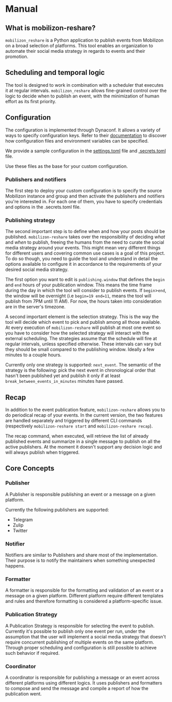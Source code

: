 # Manual

## What is mobilizon-reshare?

`mobilizon_reshare` is a Python application to publish events from Mobilizon on a broad selection of platforms.
This tool enables an organization to automate their social media strategy in regards to events and their promotion. 

## Scheduling and temporal logic

The tool is designed to work in combination with a scheduler that executes it at
regular intervals. `mobilizon_reshare` allows fine-grained control over the logic to decide when
to publish an event, with the minimization of human effort as its first priority.

## Configuration

The configuration is implemented through Dynaconf. It allows a variety of ways to specify configuration keys. 
Refer to their [documentation](https://www.dynaconf.com/) to discover how configuration files and environment variables can be specified. 

We provide a sample configuration in the 
[settings.toml](https://github.com/Tech-Workers-Coalition-Italia/mobilizon-reshare/blob/master/mobilizon_reshare/settings.toml) file and
[.secrets.toml](https://github.com/Tech-Workers-Coalition-Italia/mobilizon-reshare/blob/master/mobilizon_reshare/.secrets.toml) file.

Use these files as the base for your custom configuration.

### Publishers and notifiers

The first step to deploy your custom configuration is to specify the source Mobilizon instance and group and then
activate the publishers and notifiers you're interested in. For each one of them, you have to specify credentials and
options in the .secrets.toml file. 

### Publishing strategy

The second important step is to define when and how your posts should be published. `mobilizon-reshare` takes over the 
responsibility of deciding *what* and *when* to publish, freeing the humans from the need to curate the social media
strategy around your events. This might mean very different things for different users and covering common use cases is
a goal of this project. To do so though, you need to guide the tool and understand in detail the options available to 
configure it in accordance to the requirements of your desired social media strategy.

The first option you want to edit is
`publishing.window` that defines the `begin` and `end` hours of your publication window. This means the time frame during the 
day in which the tool will consider to publish events. If `begin`>`end`, the window will be overnight 
(i.e `begin=19 end=11`, means the tool will publish from 7PM until 11 AM). For now, the hours taken into consideration 
are in the server's timezone.

A second important element is the selection strategy. This is the way the tool will decide which event to pick and 
publish among all those available. At every execution of `mobilizon-reshare` will publish at most one event so you have
to consider how the selected strategy will interact with the external scheduling. The strategies assume that the
schedule will fire at regular intervals, unless specified otherwise. These intervals can vary but they should be small 
compared to the publishing window. Ideally a few minutes to a couple hours.

Currently only one strategy is supported: `next_event`. The semantic of the strategy is the following: pick the next
event in chronological order that hasn't been published yet and publish it only if at least 
`break_between_events_in_minutes` minutes have passed.

## Recap

In addition to the event publication feature, `mobilizon-reshare` allows you to do periodical recap of your events.
In the current version, the two features are handled separately and triggered by different CLI commands (respectively
`mobilizon-reshare start` and `mobilizon-reshare recap`).

The recap command, when executed, will retrieve the list of already published events and summarize in a single message 
to publish on all the active publishers. At the moment it doesn't support any decision logic and will always publish
when triggered.

## Core Concepts

### Publisher

A Publisher is responsible publishing an event or a message on a given platform. 

Currently the following publishers are supported:

* Telegram
* Zulip
* Twitter

### Notifier

Notifiers are similar to Publishers and share most of the implementation. Their purpose is to
notify the maintainers when something unexpected happens. 

### Formatter

A formatter is responsible for the formatting and validation of an event or a message on a given platform.
Different platform require different templates and rules and therefore formatting is considered a platform-specific 
issue.

### Publication Strategy

A Publication Strategy is responsible for selecting the event to publish. Currently it's possible to publish only one 
event per run, under the assumption that the user will implement a social media strategy that doesn't require
concurrent publishing of multiple events on the same platform. Through proper scheduling and configuration is still
possible to achieve such behavior if required.

### Coordinator

A coordinator is responsible for publishing a message or an event across different platforms using different logics.
It uses publishers and formatters to compose and send the message and compile a report of how the publication went.